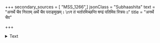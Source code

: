 +++
secondary_sources = [ "MSS_1266",]
jsonClass = "Subhaashita"
text = "अनर्थे चैव निरतम् अर्थे चैव पराङ्मुखम्।  \nन तं भर्तारमिच्छन्ति षण्ढं पतिमिव स्त्रियः॥"
title = "अनर्थे चैव"

+++

<details><summary>Text</summary>

अनर्थे चैव निरतम् अर्थे चैव पराङ्मुखम्।  
न तं भर्तारमिच्छन्ति षण्ढं पतिमिव स्त्रियः॥
</details>
